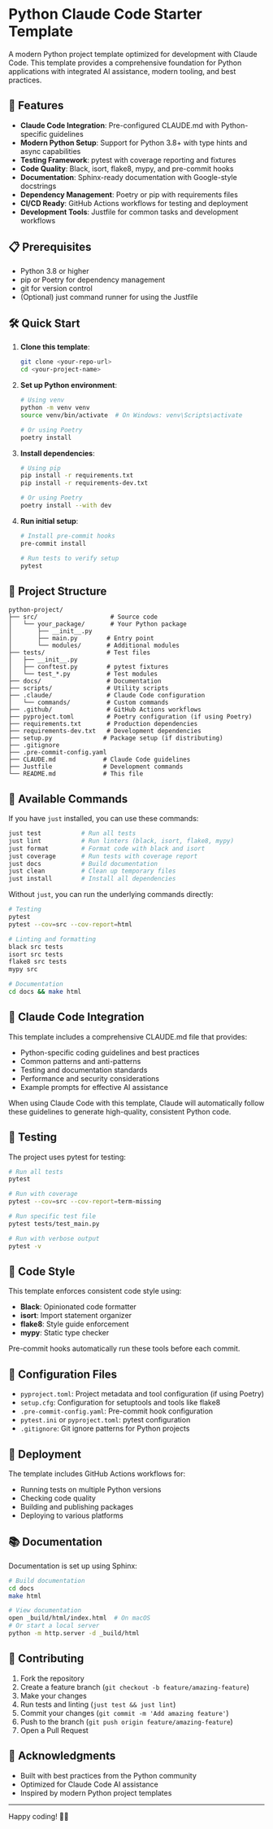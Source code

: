 # Python Claude Code Starter Template

A modern Python project template optimized for development with Claude Code. This template provides a comprehensive foundation for Python applications with integrated AI assistance, modern tooling, and best practices.

## 🚀 Features

- **Claude Code Integration**: Pre-configured CLAUDE.md with Python-specific guidelines
- **Modern Python Setup**: Support for Python 3.8+ with type hints and async capabilities
- **Testing Framework**: pytest with coverage reporting and fixtures
- **Code Quality**: Black, isort, flake8, mypy, and pre-commit hooks
- **Documentation**: Sphinx-ready documentation with Google-style docstrings
- **Dependency Management**: Poetry or pip with requirements files
- **CI/CD Ready**: GitHub Actions workflows for testing and deployment
- **Development Tools**: Justfile for common tasks and development workflows

## 📋 Prerequisites

- Python 3.8 or higher
- pip or Poetry for dependency management
- git for version control
- (Optional) just command runner for using the Justfile

## 🛠️ Quick Start

1. **Clone this template**:
   ```bash
   git clone <your-repo-url>
   cd <your-project-name>
   ```

2. **Set up Python environment**:
   ```bash
   # Using venv
   python -m venv venv
   source venv/bin/activate  # On Windows: venv\Scripts\activate
   
   # Or using Poetry
   poetry install
   ```

3. **Install dependencies**:
   ```bash
   # Using pip
   pip install -r requirements.txt
   pip install -r requirements-dev.txt
   
   # Or using Poetry
   poetry install --with dev
   ```

4. **Run initial setup**:
   ```bash
   # Install pre-commit hooks
   pre-commit install
   
   # Run tests to verify setup
   pytest
   ```

## 📁 Project Structure

```
python-project/
├── src/                    # Source code
│   └── your_package/       # Your Python package
│       ├── __init__.py
│       ├── main.py        # Entry point
│       └── modules/       # Additional modules
├── tests/                 # Test files
│   ├── __init__.py
│   ├── conftest.py        # pytest fixtures
│   └── test_*.py          # Test modules
├── docs/                  # Documentation
├── scripts/               # Utility scripts
├── .claude/               # Claude Code configuration
│   └── commands/          # Custom commands
├── .github/               # GitHub Actions workflows
├── pyproject.toml         # Poetry configuration (if using Poetry)
├── requirements.txt       # Production dependencies
├── requirements-dev.txt   # Development dependencies
├── setup.py              # Package setup (if distributing)
├── .gitignore
├── .pre-commit-config.yaml
├── CLAUDE.md             # Claude Code guidelines
├── Justfile              # Development commands
└── README.md             # This file
```

## 🧰 Available Commands

If you have `just` installed, you can use these commands:

```bash
just test           # Run all tests
just lint           # Run linters (black, isort, flake8, mypy)
just format         # Format code with black and isort
just coverage       # Run tests with coverage report
just docs           # Build documentation
just clean          # Clean up temporary files
just install        # Install all dependencies
```

Without `just`, you can run the underlying commands directly:

```bash
# Testing
pytest
pytest --cov=src --cov-report=html

# Linting and formatting
black src tests
isort src tests
flake8 src tests
mypy src

# Documentation
cd docs && make html
```

## 🤖 Claude Code Integration

This template includes a comprehensive CLAUDE.md file that provides:

- Python-specific coding guidelines and best practices
- Common patterns and anti-patterns
- Testing and documentation standards
- Performance and security considerations
- Example prompts for effective AI assistance

When using Claude Code with this template, Claude will automatically follow these guidelines to generate high-quality, consistent Python code.

## 🧪 Testing

The project uses pytest for testing:

```bash
# Run all tests
pytest

# Run with coverage
pytest --cov=src --cov-report=term-missing

# Run specific test file
pytest tests/test_main.py

# Run with verbose output
pytest -v
```

## 📝 Code Style

This template enforces consistent code style using:

- **Black**: Opinionated code formatter
- **isort**: Import statement organizer
- **flake8**: Style guide enforcement
- **mypy**: Static type checker

Pre-commit hooks automatically run these tools before each commit.

## 🔧 Configuration Files

- `pyproject.toml`: Project metadata and tool configuration (if using Poetry)
- `setup.cfg`: Configuration for setuptools and tools like flake8
- `.pre-commit-config.yaml`: Pre-commit hook configuration
- `pytest.ini` or `pyproject.toml`: pytest configuration
- `.gitignore`: Git ignore patterns for Python projects

## 🚀 Deployment

The template includes GitHub Actions workflows for:

- Running tests on multiple Python versions
- Checking code quality
- Building and publishing packages
- Deploying to various platforms

## 📚 Documentation

Documentation is set up using Sphinx:

```bash
# Build documentation
cd docs
make html

# View documentation
open _build/html/index.html  # On macOS
# Or start a local server
python -m http.server -d _build/html
```

## 🤝 Contributing

1. Fork the repository
2. Create a feature branch (`git checkout -b feature/amazing-feature`)
3. Make your changes
4. Run tests and linting (`just test && just lint`)
5. Commit your changes (`git commit -m 'Add amazing feature'`)
6. Push to the branch (`git push origin feature/amazing-feature`)
7. Open a Pull Request

## 🙏 Acknowledgments

- Built with best practices from the Python community
- Optimized for Claude Code AI assistance
- Inspired by modern Python project templates

---

Happy coding! 🐍✨